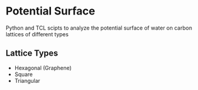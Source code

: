 # Potential Surface

Python and TCL scipts to analyze the potential surface of water on carbon lattices of different types

## Lattice Types
* Hexagonal (Graphene)
* Square
* Triangular
